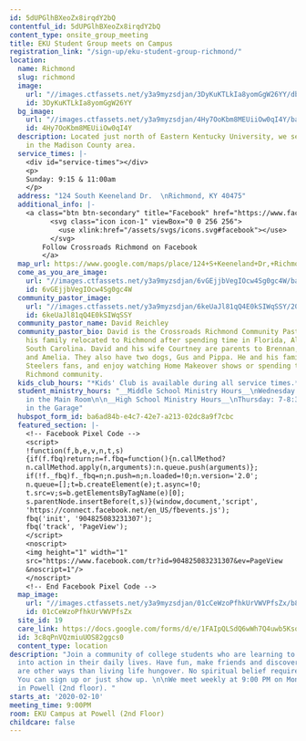 ```yaml
---
id: 5dUPGlhBXeoZx8irqdY2bQ
contentful_id: 5dUPGlhBXeoZx8irqdY2bQ
content_type: onsite_group_meeting
title: EKU Student Group meets on Campus
registration_link: "/sign-up/eku-student-group-richmond/"
location:
  name: Richmond
  slug: richmond
  image:
    url: "//images.ctfassets.net/y3a9myzsdjan/3DyKuKTLkIa8yomGgW26YY/dbc545fb232ec7890d64702a7e7282af/crossroads-church-richmond-ky.jpg"
    id: 3DyKuKTLkIa8yomGgW26YY
  bg_image:
    url: "//images.ctfassets.net/y3a9myzsdjan/4Hy7OoKbm8MEUiiOw0qI4Y/ba4ce053e0ffd24d6d34421a420fec1d/crossroads-church-richmond-bg.jpg"
    id: 4Hy7OoKbm8MEUiiOw0qI4Y
  description: Located just north of Eastern Kentucky University, we serve communities
    in the Madison County area.
  service_times: |-
    <div id="service-times"></div>
    <p>
    Sunday: 9:15 & 11:00am
    </p>
  address: "124 South Keeneland Dr.  \nRichmond, KY 40475"
  additional_info: |-
    <a class="btn btn-secondary" title="Facebook" href="https://www.facebook.com/Crossroads-Richmond-440551706451744/">
          <svg class="icon icon-1" viewBox="0 0 256 256">
            <use xlink:href="/assets/svgs/icons.svg#facebook"></use>
          </svg>
        Follow Crossroads Richmond on Facebook
        </a>
  map_url: https://www.google.com/maps/place/124+S+Keeneland+Dr,+Richmond,+KY+40475/@37.7747633,-84.3229058,17z/data=!3m1!4b1!4m5!3m4!1s0x8842fe8db081fa7d:0x766a1aa90d55d03!8m2!3d37.7747862!4d-84.3205641
  come_as_you_are_image:
    url: "//images.ctfassets.net/y3a9myzsdjan/6vGEjjbVegIOcw4Sg0gc4W/baff4bab5b890952052ee824afe82481/crossroads-church-come-as-you-are3.jpg"
    id: 6vGEjjbVegIOcw4Sg0gc4W
  community_pastor_image:
    url: "//images.ctfassets.net/y3a9myzsdjan/6keUaJl81qQ4E0kSIWqSSY/201169b093ab62c93362ef3115cec7d7/crossroads-church-david-reichley2.jpg"
    id: 6keUaJl81qQ4E0kSIWqSSY
  community_pastor_name: David Reichley
  community_pastor_bio: David is the Crossroads Richmond Community Pastor. He and
    his family relocated to Richmond after spending time in Florida, Alabama, and
    South Carolina. David and his wife Courtney are parents to Brennan, Logan, Eli,
    and Amelia. They also have two dogs, Gus and Pippa. He and his family are huge
    Steelers fans, and enjoy watching Home Makeover shows or spending time in the
    Richmond community.
  kids_club_hours: "*Kids' Club is available during all service times.*"
  student_ministry_hours: "__Middle School Ministry Hours__\nWednesday: 7-8:30pm \nMeets
    in the Main Room\n\n__High School Ministry Hours__\nThursday: 7-8:30pm \nMeets
    in the Garage"
  hubspot_form_id: ba6ad84b-e4c7-42e7-a213-02dc8a9f7cbc
  featured_section: |-
    <!-- Facebook Pixel Code -->
    <script>
    !function(f,b,e,v,n,t,s)
    {if(f.fbq)return;n=f.fbq=function(){n.callMethod?
    n.callMethod.apply(n,arguments):n.queue.push(arguments)};
    if(!f._fbq)f._fbq=n;n.push=n;n.loaded=!0;n.version='2.0';
    n.queue=[];t=b.createElement(e);t.async=!0;
    t.src=v;s=b.getElementsByTagName(e)[0];
    s.parentNode.insertBefore(t,s)}(window,document,'script',
    'https://connect.facebook.net/en_US/fbevents.js');
    fbq('init', '904825083231307');
    fbq('track', 'PageView');
    </script>
    <noscript>
    <img height="1" width="1"
    src="https://www.facebook.com/tr?id=904825083231307&ev=PageView
    &noscript=1"/>
    </noscript>
    <!-- End Facebook Pixel Code -->
  map_image:
    url: "//images.ctfassets.net/y3a9myzsdjan/01cCeWzoPfhkUrVWVPfsZx/b82e0f48c0592b8b233f893164ff1b17/Screen_Shot_2019-11-15_at_2.40.32_PM.png"
    id: 01cCeWzoPfhkUrVWVPfsZx
  site_id: 19
  care_link: https://docs.google.com/forms/d/e/1FAIpQLSdQ6wWh7Q4uwb5KsqJS4OcrB0FuEQWuOn2mQLc0QkD7gsLl-Q/viewform
  id: 3c8qPnVQzmiuUOS82ggcs0
  content_type: location
description: "Join a community of college students who are learning to put God’s plan
  into action in their daily lives. Have fun, make friends and discover that there
  are other ways than living life hungover. No spiritual belief requirements necessary.
  You can sign up or just show up. \n\nWe meet weekly at 9:00 PM on Monday nights
  in Powell (2nd floor). "
starts_at: '2020-02-10'
meeting_time: 9:00PM
room: EKU Campus at Powell (2nd Floor)
childcare: false
---
```


